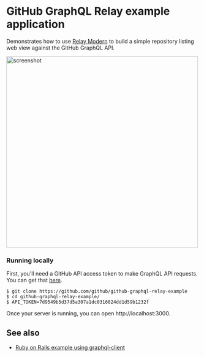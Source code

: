 # GitHub GraphQL Relay example application

Demonstrates how to use [Relay Modern](https://facebook.github.io/relay/docs/relay-modern.html) to build a simple
repository listing web view against the GitHub GraphQL API.

<img src="https://cloud.githubusercontent.com/assets/137/18425026/a9929d7a-78f0-11e6-9fd4-f478470ad10b.png" height="500" alt="screenshot">

### Running locally

First, you'll need a GitHub API access token to make GraphQL API requests. You can get that
[here](https://github.com/settings/tokens/new).

```
$ git clone https://github.com/github/github-graphql-relay-example
$ cd github-graphql-relay-example/
$ API_TOKEN=7d9549b5d37d5a307a1dc0316024dd1d59b1232f
```

Once your server is running, you can open http://localhost:3000.

## See also

* [Ruby on Rails example using graphql-client](https://github.com/github/github-graphql-rails-example)
